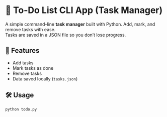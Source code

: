 # 📝 To-Do List CLI App (Task Manager)

A simple command-line **task manager** built with Python. Add, mark, and remove tasks with ease.  
Tasks are saved in a JSON file so you don’t lose progress.

## 🚀 Features
- Add tasks  
- Mark tasks as done  
- Remove tasks  
- Data saved locally (`tasks.json`)

## 🛠️ Usage
```bash
python todo.py
